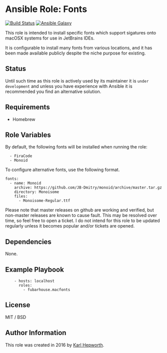 # Ansible Role: Fonts

[![Build Status](https://travis-ci.org/fubarhouse/ansible-role-macfonts.svg?branch=master)](https://travis-ci.org/fubarhouse/ansible-role-macfonts)
[![Ansible Galaxy](https://img.shields.io/badge/galaxy-fubarhouse--macfonts-13298.svg)](https://galaxy.ansible.com/fubarhouse/macfonts)

This role is intended to install specific fonts which support sigatures onto macOSX systems for use in JetBrains IDEs.

It is configurable to install many fonts from various locations, and it has been made available publicly despite the niche purpose for existing.

## Status

Until such time as this role is actively used by its maintainer it is `under development` and unless you have experience with Ansible it is recommended you find an alternative solution.

## Requirements

 - Homebrew

## Role Variables

By default, the following fonts will be installed when running the role:

````
  - FiraCode
  - Monoid
````

To configure alternative fonts, use the following format.
````
fonts:
  - name: Monoid
    archive: https://github.com/JB-Dmitry/monoid/archive/master.tar.gz
    directory: Monoisome
    files:
      - Monoisome-Regular.ttf
````

Please note that master releases on github are working and verified, but non-master releases are known to cause fault. This may be resolved over time, so feel free to open a ticket. I do not intend for this role to be updated regularly unless it becomes popular and/or tickets are opened.

## Dependencies

None.

## Example Playbook

````
    - hosts: localhost
      roles:
        - fubarhouse.macfonts
````

## License

MIT / BSD

## Author Information

This role was created in 2016 by [Karl Hepworth](twitter.com/fubarhouse).
